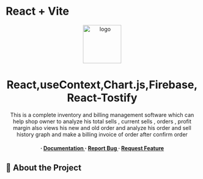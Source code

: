 # React + Vite
<div align='center'>

<img src=https://ibb.co/jyHnHC1 alt="logo" width=100 height=100 />

<h1>React,useContext,Chart.js,Firebase,React-Tostify</h1>
<p>This is a complete inventory and billing management software which can help shop owner to analyze his total sells , current sells , orders , profit margin also views his new and old order and analyze his order and sell history graph and make a billing invoice of order after confirm order</p>

<h4> <span> · </span> <a href="https://github.com/Umar2838/I-click-inventory/blob/master/README.md"> Documentation </a> <span> · </span> <a href="https://github.com/Umar2838/I-click-inventory/issues"> Report Bug </a> <span> · </span> <a href="https://github.com/Umar2838/I-click-inventory/issues"> Request Feature </a> </h4>


</div>

## :star2: About the Project
